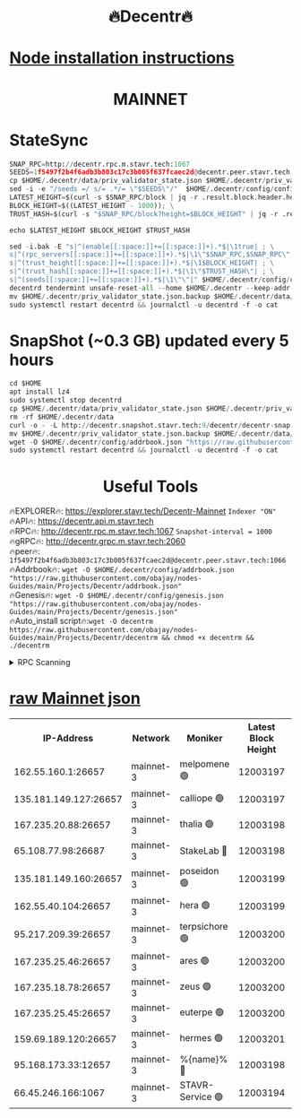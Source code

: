 <h1 align="center"> 🔥Decentr🔥</h1>

[Node installation instructions](https://github.com/obajay/nodes-Guides/tree/main/Projects/Decentr)
=
<h1 align="center"> MAINNET</h1>

# StateSync
```python
SNAP_RPC=http://decentr.rpc.m.stavr.tech:1067
SEEDS=1f5497f2b4f6adb3b803c17c3b005f637fcaec2d@decentr.peer.stavr.tech:1066
cp $HOME/.decentr/data/priv_validator_state.json $HOME/.decentr/priv_validator_state.json.backup
sed -i -e "/seeds =/ s/= .*/= \"$SEEDS\"/"  $HOME/.decentr/config/config.toml
LATEST_HEIGHT=$(curl -s $SNAP_RPC/block | jq -r .result.block.header.height); \
BLOCK_HEIGHT=$((LATEST_HEIGHT - 1000)); \
TRUST_HASH=$(curl -s "$SNAP_RPC/block?height=$BLOCK_HEIGHT" | jq -r .result.block_id.hash)

echo $LATEST_HEIGHT $BLOCK_HEIGHT $TRUST_HASH

sed -i.bak -E "s|^(enable[[:space:]]+=[[:space:]]+).*$|\1true| ; \
s|^(rpc_servers[[:space:]]+=[[:space:]]+).*$|\1\"$SNAP_RPC,$SNAP_RPC\"| ; \
s|^(trust_height[[:space:]]+=[[:space:]]+).*$|\1$BLOCK_HEIGHT| ; \
s|^(trust_hash[[:space:]]+=[[:space:]]+).*$|\1\"$TRUST_HASH\"| ; \
s|^(seeds[[:space:]]+=[[:space:]]+).*$|\1\"\"|" $HOME/.decentr/config/config.toml
decentrd tendermint unsafe-reset-all --home $HOME/.decentr --keep-addr-book
mv $HOME/.decentr/priv_validator_state.json.backup $HOME/.decentr/data/priv_validator_state.json
sudo systemctl restart decentrd && journalctl -u decentrd -f -o cat
```
# SnapShot (~0.3 GB) updated every 5 hours
```python
cd $HOME
apt install lz4
sudo systemctl stop decentrd
cp $HOME/.decentr/data/priv_validator_state.json $HOME/.decentr/priv_validator_state.json.backup
rm -rf $HOME/.decentr/data
curl -o - -L http://decentr.snapshot.stavr.tech:9/decentr/decentr-snap.tar.lz4 | lz4 -c -d - | tar -x -C $HOME/.decentr --strip-components 2
mv $HOME/.decentr/priv_validator_state.json.backup $HOME/.decentr/data/priv_validator_state.json
wget -O $HOME/.decentr/config/addrbook.json "https://raw.githubusercontent.com/obajay/nodes-Guides/main/Projects/Decentr/addrbook.json"
sudo systemctl restart decentrd && journalctl -u decentrd -f -o cat
```

 <h1 align="center"> Useful Tools</h1>

🔥EXPLORER🔥:     https://explorer.stavr.tech/Decentr-Mainnet        `Indexer "ON"` \
🔥API🔥:          https://decentr.api.m.stavr.tech \
🔥RPC🔥:          http://decentr.rpc.m.stavr.tech:1067              `Snapshot-interval = 1000` \
🔥gRPC🔥:         http://decentr.grpc.m.stavr.tech:2060 \
🔥peer🔥:         `1f5497f2b4f6adb3b803c17c3b005f637fcaec2d@decentr.peer.stavr.tech:1066` \
🔥Addrbook🔥:  `wget -O $HOME/.decentr/config/addrbook.json "https://raw.githubusercontent.com/obajay/nodes-Guides/main/Projects/Decentr/addrbook.json"` \
🔥Genesis🔥:  `wget -O $HOME/.decentr/config/genesis.json "https://raw.githubusercontent.com/obajay/nodes-Guides/main/Projects/Decentr/genesis.json"` \
🔥Auto_install script🔥:`wget -O decentrm https://raw.githubusercontent.com/obajay/nodes-Guides/main/Projects/Decentr/decentrm && chmod +x decentrm && ./decentrm`

<details>
<summary>RPC Scanning</summary>

<h2 align="center"> We scan nodes in real time every 4 hours. And we provide the final result of RPC endpoints.
We cannot influence the operation of these nodes in any way. </h2>


```python
If Voting Power is higher than 0 --> then the Node is a validator of the network and may be subject to attack and be a potential threat to the chain.
```
```python
We marked such validators with a red symbol
```

</details>

[raw Mainnet json](https://rpc-check.decentrm.stavr.tech/decentrm/rpc-decentrm-result.json)
=



<table><tr><th>IP-Address</th><th>Network</th><th>Moniker</th><th>Latest Block Height</th><th>Earliest Block Height</th><th>Catching Up</th><th>Tx Index</th><th>Voting Power</th><th>Scan Time</th></tr><tr><td>162.55.160.1:26657</td><td>mainnet-3</td><td>melpomene 🟢</td><td>12003197</td><td>1688950</td><td>False</td><td>on</td><td>0</td><td>2023-12-17T06:16:54.786379893UTC</td></tr><tr><td>135.181.149.127:26657</td><td>mainnet-3</td><td>calliope 🟢</td><td>12003197</td><td>1688950</td><td>False</td><td>on</td><td>0</td><td>2023-12-17T06:16:55.109231735UTC</td></tr><tr><td>167.235.20.88:26657</td><td>mainnet-3</td><td>thalia 🟢</td><td>12003198</td><td>1688950</td><td>False</td><td>on</td><td>0</td><td>2023-12-17T06:17:00.998475133UTC</td></tr><tr><td>65.108.77.98:26687</td><td>mainnet-3</td><td>StakeLab 🔴</td><td>12003198</td><td>1688950</td><td>False</td><td>on</td><td>5280907</td><td>2023-12-17T06:17:01.461024425UTC</td></tr><tr><td>135.181.149.160:26657</td><td>mainnet-3</td><td>poseidon 🟢</td><td>12003199</td><td>1688950</td><td>False</td><td>on</td><td>0</td><td>2023-12-17T06:17:04.149679793UTC</td></tr><tr><td>162.55.40.104:26657</td><td>mainnet-3</td><td>hera 🟢</td><td>12003199</td><td>1688950</td><td>False</td><td>on</td><td>0</td><td>2023-12-17T06:17:06.445906180UTC</td></tr><tr><td>95.217.209.39:26657</td><td>mainnet-3</td><td>terpsichore 🟢</td><td>12003200</td><td>1688950</td><td>False</td><td>on</td><td>0</td><td>2023-12-17T06:17:08.930506672UTC</td></tr><tr><td>167.235.25.46:26657</td><td>mainnet-3</td><td>ares 🟢</td><td>12003200</td><td>1688950</td><td>False</td><td>on</td><td>0</td><td>2023-12-17T06:17:11.359002070UTC</td></tr><tr><td>167.235.18.78:26657</td><td>mainnet-3</td><td>zeus 🟢</td><td>12003200</td><td>1688950</td><td>False</td><td>on</td><td>0</td><td>2023-12-17T06:17:11.686061269UTC</td></tr><tr><td>167.235.25.45:26657</td><td>mainnet-3</td><td>euterpe 🟢</td><td>12003200</td><td>1688950</td><td>False</td><td>on</td><td>0</td><td>2023-12-17T06:17:13.962673733UTC</td></tr><tr><td>159.69.189.120:26657</td><td>mainnet-3</td><td>hermes 🟢</td><td>12003201</td><td>1688950</td><td>False</td><td>on</td><td>0</td><td>2023-12-17T06:17:14.245319103UTC</td></tr><tr><td>95.168.173.33:12657</td><td>mainnet-3</td><td>%{name}% 🔴</td><td>12003198</td><td>8964001</td><td>False</td><td>on</td><td>4161995</td><td>2023-12-17T06:16:56.389760132UTC</td></tr><tr><td>66.45.246.166:1067</td><td>mainnet-3</td><td>STAVR-Service 🟢</td><td>12003194</td><td>12001001</td><td>False</td><td>on</td><td>0</td><td>2023-12-17T06:16:55.778269663UTC</td></tr></table>